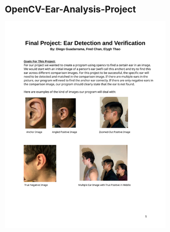 # OpenCV-Ear-Analysis-Project

<img src="./Final Project Documentation/Final Project Documentation-1.svg">

 

